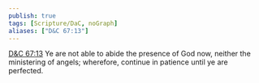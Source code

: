 ```yaml
---
publish: true
tags: [Scripture/DaC, noGraph]
aliases: ["D&C 67:13"]
---
```

[D&C 67:13](https://churchofjesuschrist.org/study/scriptures/dc-testament/dc/67?lang=eng&id=p13#p13) Ye are not able to abide the presence of God now, neither the ministering of angels; wherefore, continue in patience until ye are perfected.
